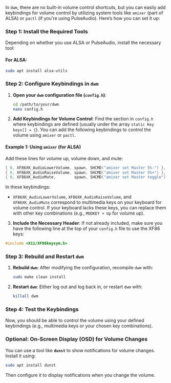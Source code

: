 In `dwm`, there are no built-in volume control shortcuts, but you can easily add keybindings for volume control by utilizing system tools like `amixer` (part of ALSA) or `pactl` (if you're using PulseAudio). Here’s how you can set it up:

### Step 1: Install the Required Tools
Depending on whether you use ALSA or PulseAudio, install the necessary tool:

#### For ALSA:
```bash
sudo apt install alsa-utils
```

### Step 2: Configure Keybindings in `dwm`

1. **Open your `dwm` configuration file (`config.h`)**:
   ```bash
   cd /path/to/your/dwm
   nano config.h
   ```

2. **Add Keybindings for Volume Control**:
   Find the section in `config.h` where keybindings are defined (usually under the array `static Key keys[] = {`). You can add the following keybindings to control the volume using `amixer` or `pactl`.

#### Example 1: Using `amixer` (for ALSA)
Add these lines for volume up, volume down, and mute:

```c
{ 0, XF86XK_AudioLowerVolume, spawn, SHCMD("amixer set Master 5%-") },
{ 0, XF86XK_AudioRaiseVolume, spawn, SHCMD("amixer set Master 5%+") },
{ 0, XF86XK_AudioMute,        spawn, SHCMD("amixer set Master toggle") },
```

In these keybindings:
- `XF86XK_AudioLowerVolume`, `XF86XK_AudioRaiseVolume`, and `XF86XK_AudioMute` correspond to multimedia keys on your keyboard for volume control. If your keyboard lacks these keys, you can replace them with other key combinations (e.g., `MODKEY + Up` for volume up).

3. **Include the Necessary Header**:
If not already included, make sure you have the following line at the top of your `config.h` file to use the XF86 keys:
```c
#include <X11/XF86keysym.h>
```

### Step 3: Rebuild and Restart `dwm`

1. **Rebuild `dwm`**:
   After modifying the configuration, recompile `dwm` with:
   ```bash
   sudo make clean install
   ```

2. **Restart `dwm`**:
   Either log out and log back in, or restart `dwm` with:
   ```bash
   killall dwm
   ```

### Step 4: Test the Keybindings
Now, you should be able to control the volume using your defined keybindings (e.g., multimedia keys or your chosen key combinations).

### Optional: On-Screen Display (OSD) for Volume Changes
You can use a tool like **`dunst`** to show notifications for volume changes. Install it using:

```bash
sudo apt install dunst
```

Then configure it to display notifications when you change the volume.


